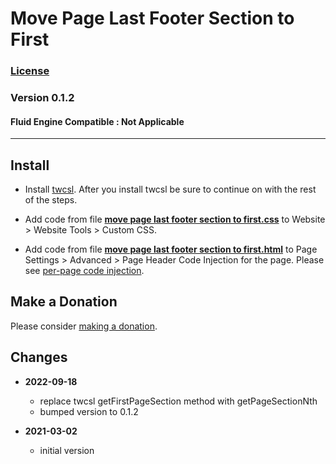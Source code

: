 # Move Page Last Footer Section to First

### [License][99]

### Version 0.1.2

#### Fluid Engine Compatible : Not Applicable

---

## Install

* Install [twcsl][1]. After you install twcsl be sure to continue on with the
  rest of the steps.
  
* Add code from file **[move page last footer section to first.css][2]** to
  Website > Website Tools > Custom CSS.

* Add code from file **[move page last footer section to first.html][3]** to
  Page Settings > Advanced > Page Header Code Injection for the page. Please
  see [per-page code injection][4].

## Make a Donation

Please consider [making a donation][5].

## Changes

* **2022-09-18**

  * replace twcsl getFirstPageSection method with getPageSectionNth
  * bumped version to 0.1.2
  
* **2021-03-02**

  * initial version

[1]: https://github.com/tomsWebConsulting/twcsl#install-options
[2]: move%20page%20last%20footer%20section%20to%20first.css#L1
[3]: move%20page%20last%20footer%20section%20to%20first.html#L1
[4]: https://support.squarespace.com/hc/en-us/articles/205815908-Using-code-injection#toc-per-page-code-injection
[5]: https://github.com/tomsWebConsulting/twcsl#make-a-donation
[99]: https://github.com/tomsWebConsulting/twcsl/blob/main/LICENSE.txt#L1
